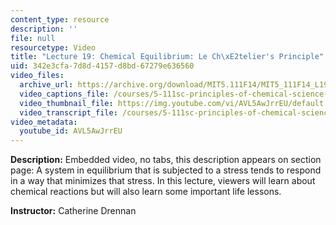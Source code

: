 ```yaml
---
content_type: resource
description: ''
file: null
resourcetype: Video
title: "Lecture 19: Chemical Equilibrium: Le Ch\xE2telier's Principle"
uid: 342e3cfa-7d8d-4157-d8bd-67279e636560
video_files:
  archive_url: https://archive.org/download/MIT5.111F14/MIT5_111F14_L19_300k.mp4
  video_captions_file: /courses/5-111sc-principles-of-chemical-science-fall-2014/f2d48eccbbf25772948e6681b50f3b34_AVL5AwJrrEU.vtt
  video_thumbnail_file: https://img.youtube.com/vi/AVL5AwJrrEU/default.jpg
  video_transcript_file: /courses/5-111sc-principles-of-chemical-science-fall-2014/c94f44a29a7a952b86fe8fac40e8f708_AVL5AwJrrEU.pdf
video_metadata:
  youtube_id: AVL5AwJrrEU
---
```


**Description:** Embedded video, no tabs, this description appears on section page: A system in equilibrium that is subjected to a stress tends to respond in a way that minimizes that stress. In this lecture, viewers will learn about chemical reactions but will also learn some important life lessons.

**Instructor:** Catherine Drennan